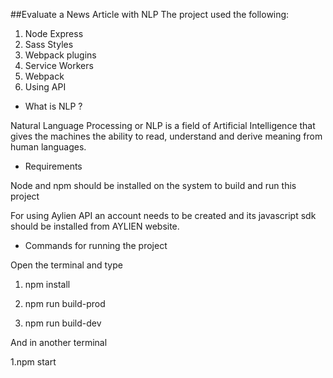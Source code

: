 ##Evaluate a News Article with NLP
The project used the following:
1. Node Express
2. Sass Styles
3. Webpack plugins
4. Service Workers
5. Webpack
6. Using API 

* What is NLP ?

Natural Language Processing or NLP is a field of Artificial Intelligence that gives the machines the ability to read, understand and derive meaning from human languages.

* Requirements

Node and npm should be installed on the system to build and run this project

For using Aylien API an account needs to be created and its javascript sdk should be installed from AYLIEN website.

* Commands for running the project

Open the terminal and type

1. npm install

2. npm run build-prod

3. npm run build-dev 

And in another terminal 

1.npm start








